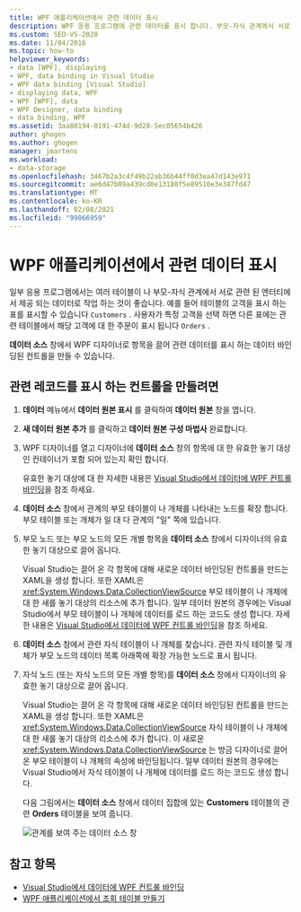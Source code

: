 ```yaml
---
title: WPF 애플리케이션에서 관련 데이터 표시
description: WPF 응용 프로그램에 관련 데이터를 표시 합니다. 부모-자식 관계에서 서로 관련 된 여러 테이블 또는 엔터티의 데이터를 사용 합니다.
ms.custom: SEO-VS-2020
ms.date: 11/04/2016
ms.topic: how-to
helpviewer_keywords:
- data [WPF], displaying
- WPF, data binding in Visual Studio
- WPF data binding [Visual Studio]
- displaying data, WPF
- WPF [WPF], data
- WPF Designer, data binding
- data binding, WPF
ms.assetid: 3aa80194-0191-474d-9d28-5ec05654b426
author: ghogen
ms.author: ghogen
manager: jmartens
ms.workload:
- data-storage
ms.openlocfilehash: 3467b2a3c4f49b22ab36b44ff0d3ea47d143e971
ms.sourcegitcommit: ae6d47b09a439cd0e13180f5e89510e3e347fd47
ms.translationtype: MT
ms.contentlocale: ko-KR
ms.lasthandoff: 02/08/2021
ms.locfileid: "99866959"
---
```

# <a name="display-related-data-in-wpf-applications"></a>WPF 애플리케이션에서 관련 데이터 표시

일부 응용 프로그램에서는 여러 테이블이 나 부모-자식 관계에서 서로 관련 된 엔터티에서 제공 되는 데이터로 작업 하는 것이 좋습니다. 예를 들어 테이블의 고객을 표시 하는 표를 표시할 수 있습니다 `Customers` . 사용자가 특정 고객을 선택 하면 다른 표에는 관련 테이블에서 해당 고객에 대 한 주문이 표시 됩니다 `Orders` .

**데이터 소스** 창에서 WPF 디자이너로 항목을 끌어 관련 데이터를 표시 하는 데이터 바인딩된 컨트롤을 만들 수 있습니다.

## <a name="to-create-controls-that-display-related-records"></a>관련 레코드를 표시 하는 컨트롤을 만들려면

1. **데이터** 메뉴에서 **데이터 원본 표시** 를 클릭하여 **데이터 원본** 창을 엽니다.

2. **새 데이터 원본 추가** 를 클릭하고 **데이터 원본 구성 마법사** 완료합니다.

3. WPF 디자이너를 열고 디자이너에 **데이터 소스** 창의 항목에 대 한 유효한 놓기 대상인 컨테이너가 포함 되어 있는지 확인 합니다.

     유효한 놓기 대상에 대 한 자세한 내용은 [Visual Studio에서 데이터에 WPF 컨트롤 바인딩](../data-tools/bind-wpf-controls-to-data-in-visual-studio.md)을 참조 하세요.

4. **데이터 소스** 창에서 관계의 부모 테이블이 나 개체를 나타내는 노드를 확장 합니다. 부모 테이블 또는 개체가 일 대 다 관계의 "일" 쪽에 있습니다.

5. 부모 노드 또는 부모 노드의 모든 개별 항목을 **데이터 소스** 창에서 디자이너의 유효한 놓기 대상으로 끌어 옵니다.

     Visual Studio는 끌어 온 각 항목에 대해 새로운 데이터 바인딩된 컨트롤을 만드는 XAML을 생성 합니다. 또한 XAML은 <xref:System.Windows.Data.CollectionViewSource> 부모 테이블이 나 개체에 대 한 새를 놓기 대상의 리소스에 추가 합니다. 일부 데이터 원본의 경우에는 Visual Studio에서 부모 테이블이 나 개체에 데이터를 로드 하는 코드도 생성 합니다. 자세한 내용은 [Visual Studio에서 데이터에 WPF 컨트롤 바인딩](../data-tools/bind-wpf-controls-to-data-in-visual-studio.md)을 참조 하세요.

6. **데이터 소스** 창에서 관련 자식 테이블이 나 개체를 찾습니다. 관련 자식 테이블 및 개체가 부모 노드의 데이터 목록 아래쪽에 확장 가능한 노드로 표시 됩니다.

7. 자식 노드 (또는 자식 노드의 모든 개별 항목)를 **데이터 소스** 창에서 디자이너의 유효한 놓기 대상으로 끌어 옵니다.

     Visual Studio는 끌어 온 각 항목에 대해 새로운 데이터 바인딩된 컨트롤을 만드는 XAML을 생성 합니다. 또한 XAML은 <xref:System.Windows.Data.CollectionViewSource> 자식 테이블이 나 개체에 대 한 새를 놓기 대상의 리소스에 추가 합니다. 이 새로운 <xref:System.Windows.Data.CollectionViewSource> 는 방금 디자이너로 끌어온 부모 테이블이 나 개체의 속성에 바인딩됩니다. 일부 데이터 원본의 경우에는 Visual Studio에서 자식 테이블이 나 개체에 데이터를 로드 하는 코드도 생성 합니다.

     다음 그림에서는 **데이터 소스** 창에서 데이터 집합에 있는 **Customers** 테이블의 관련 **Orders** 테이블을 보여 줍니다.

     ![관계를 보여 주는 데이터 소스 창](../data-tools/media/datasources2.gif)

## <a name="see-also"></a>참고 항목

- [Visual Studio에서 데이터에 WPF 컨트롤 바인딩](../data-tools/bind-wpf-controls-to-data-in-visual-studio.md)
- [WPF 애플리케이션에서 조회 테이블 만들기](../data-tools/create-lookup-tables-in-wpf-applications.md)

